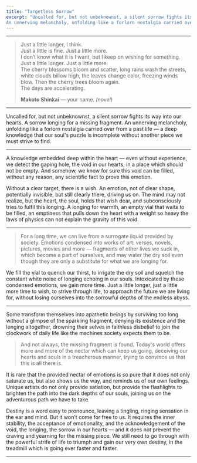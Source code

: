 ```yaml
---
title: "Targetless Sorrow"
excerpt: "Uncalled for, but not unbeknownst, a silent sorrow fights its way into our hearts. A sorrow longing for a missing fragment.
An unnerving melancholy, unfolding like a forlorn nostalgia carried over from a past life."
---
```


---
> Just a little longer, I think.  
> Just a little is fine. Just a little more.  
> I don’t know what it is I want, but I keep on wishing for something.  
> Just a little longer. Just a little more.  
> The cherry blossoms bloom and scatter, long rains wash the streets, white clouds billow high, the leaves change color, freezing winds blow. Then the cherry trees bloom again.  
> The days are accelerating.
> <footer><strong>Makoto Shinkai</strong> &mdash; your name. <i>(novel)</i></footer>

---

Uncalled for, but not unbeknownst, a silent sorrow fights its way into our hearts. A sorrow longing for a missing fragment.
An unnerving melancholy, unfolding like a forlorn nostalgia carried over from a past life — a deep knowledge
that our soul's puzzle is incomplete without another piece we must strive to find.

---

A knowledge embedded deep within the heart — even without experience, we detect the gaping hole, the void in our hearts,
in a place which should not be empty. And somehow, we know for sure this void can be filled, without any reason,
any scientific fact to prove this emotion.

Without a clear target, there is a wish. An emotion, not of clear shape, potentially invisible, but still clearly there, driving us on.
The mind may not realize, but the heart, the soul, holds that wish dear, and subconsciously tries to fulfil this longing.
A longing for warmth, an empty vial that waits to be filled, an emptiness that pulls down the heart
with a weight so heavy the laws of physics can not explain the gravity of this void.

---

> For a long time, we can live from a surrogate liquid provided by society. Emotions condensed into works of art: verses, novels, pictures, movies and more —
> fragments of other lives we suck in, which become a part of ourselves, and may water the dry soil even though they are only a substitute for what we are longing for.

We fill the vial to quench our thirst, to irrigate the dry soil and squelch the constant white noise of longing echoing in our souls.
Intoxicated by these condensed emotions, we gain more time. Just a little longer, just a little more time to wish, to strive through life,
to approach the future we are living for, without losing ourselves into the sorrowful depths of the endless abyss.

---

Some transform themselves into apathetic beings by surviving too long without a glimpse of the sparkling fragment,
denying its existence and the longing altogether, drowning their selves in faithless disbelief to join the clockwork of daily life
like the machines society expects them to be.

> And not always, the missing fragment is found. Today's world offers more and more of the nectar which can keep us going,
> deceiving our hearts and souls in a treacherous manner, trying to convince us that this is all there is.

It is rare that the provided nectar of emotions is so pure that it does not only saturate us, but also shows us the way, and reminds us of our own feelings.
Unique artists do not only provide satiation, but provide the flashlights to brighten the path into the dark depths of our souls,
joining us on the adventurous path we have to take.

Destiny is a word easy to pronounce, leaving a tingling, ringing sensation in the ear and mind. But it won't come for free to us.
It requires the inner stability, the acceptance of emotionality, and the acknowledgement of the void, the longing, the sorrow in our hearts —
and it does not prevent the craving and yearning for the missing piece. We still need to go through with the powerful strife of life
to triumph and gain our very own destiny, in the treadmill which is going ever faster and faster.

---
